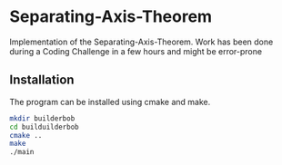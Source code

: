 # Separating-Axis-Theorem
Implementation of the Separating-Axis-Theorem.
Work has been done during a Coding Challenge in a few hours and might be error-prone

## Installation
The program can be installed using cmake and make.
```bash
mkdir builderbob
cd builduilderbob
cmake ..
make 
./main
```
